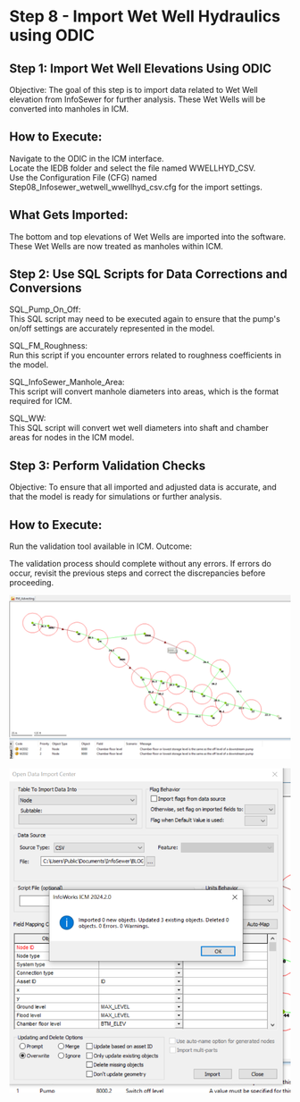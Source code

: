 # Step 8 - Import Wet Well Hydraulics using ODIC

## Step 1: Import Wet Well Elevations Using ODIC

Objective: The goal of this step is to import data related to Wet Well elevation from InfoSewer for further analysis. These Wet Wells will be converted into manholes in ICM.

## How to Execute:

Navigate to the ODIC in the ICM interface.\
Locate the IEDB folder and select the file named WWELLHYD_CSV.\
Use the Configuration File (CFG) named Step08_Infosewer_wetwell_wwellhyd_csv.cfg for the import settings.

## What Gets Imported:

The bottom and top elevations of Wet Wells are imported into the software.
These Wet Wells are now treated as manholes within ICM.

## Step 2: Use SQL Scripts for Data Corrections and Conversions
SQL_Pump_On_Off:\
This SQL script may need to be executed again to ensure that the pump's on/off settings are accurately represented in the model.

SQL_FM_Roughness:\
Run this script if you encounter errors related to roughness coefficients in the model.

SQL_InfoSewer_Manhole_Area:\
This script will convert manhole diameters into areas, which is the format required for ICM.

SQL_WW:\
This SQL script will convert wet well diameters into shaft and chamber areas for nodes in the ICM model.

## Step 3: Perform Validation Checks
Objective: To ensure that all imported and adjusted data is accurate, and that the model is ready for simulations or further analysis.

## How to Execute:

Run the validation tool available in ICM.
Outcome:

The validation process should complete without any errors. If errors do occur, revisit the previous steps and correct the discrepancies before proceeding.

![Alt text](./media/image-32.png)

![Alt text](./media/image-31.png)